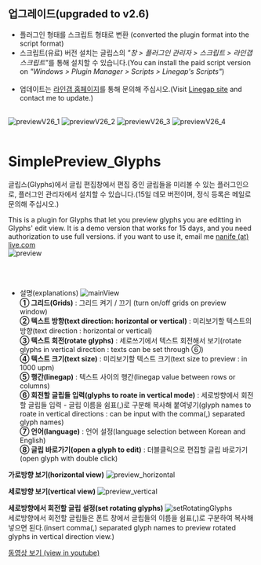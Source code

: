 ## 업그레이드(upgraded to v2.6)
- 플러그인 형태를 스크립트 형태로 변환 (converted the plugin format into the script format)<br>
- 스크립트(유료) 버전 설치는 글립스의 <i>"창 > 플러그인 관리자 > 스크립트 > 라인갭 스크립트"</i>를 통해 설치할 수 있습니다.(You can install the paid script version on <i>"Windows > Plugin Manager > Scripts > Linegap's Scripts"</i>)<br><br>
- 업데이트는 <a href="http://www.linegap.com" target="_blank">라인갭 홈페이지</a>를 통해 문의해 주십시오.(Visit <a href="http://www.linegap.com" target="_blank">Linegap site</a> and contact me to update.)<br><br>

![previewV26_1](./SP26_01.png)
![previewV26_2](./SP26_02.png)
![previewV26_3](./SP26_03.png)
![previewV26_4](./SP26_04.png)
<br><br>

# SimplePreview_Glyphs
글립스(Glyphs)에서 글립 편집창에서 편집 중인 글립들을 미리볼 수 있는 플러그인으로, 플러그인 관리자에서 설치할 수 있습니다.(15일 데모 버전이며, 정식 등록은 메일로 문의해 주십시오.)

This is a plugin for Glyphs that let you preview glyphs you are editting in Glyphs' edit view. It is a demo version that works for 15 days, and you need authorization to use full versions.
if you want to use it, email me <a href="mailto:nanife@live.com">nanife (at) live.com</a><br>
![preview](./simplePreview_preview.png)

<br><br>
* 설명(explanations)
![mainView](./simplePreview_main.png)<br>
<b>① 그리드(Grids)</b> : 그리드 켜기 / 끄기 (turn on/off grids on preview window)<br>
<b>② 텍스트 방향(text direction: horizontal or vertical)</b> : 미리보기할 텍스트의 방향(text direction : horizontal or vertical)<br>
<b>③ 텍스트 회전(rotate glyphs)</b> : 세로쓰기에서 텍스트 회전해서 보기(rotate glyphs in vertical direction : texts can be set through ⑥) <br>
<b>④ 텍스트 크기(text size)</b> : 미리보기할 텍스트 크기(text size to preview : in 1000 upm)<br>
<b>⑤ 행간(linegap)</b> : 텍스트 사이의 행간(linegap value between rows or columns)<br>
<b>⑥ 회전할 글립들 입력(glyphs to roate in vertical mode)</b> : 세로방향에서 회전할 글립들 입력 - 글립 이름을 쉼표(,)로 구분해 복사해 붙여넣기(glyph names to roate in vertical directions : can be input with the comma(,) separated glyph names)<br>
<b>⑦ 언어(language)</b> : 언어 설정(language selection between Korean and English)<br>
<b>⑧ 글립 바로가기(open a glyph to edit)</b> : 더블클릭으로 편집할 글립 바로가기(open glyph with double click)<br>

<b>가로방향 보기(horizontal view)</b>
![preview_horizontal](./simplePreview01.png)

<b>세로방향 보기(vertical view)</b>
![preview_vertical](./simplePreview00.png)

<b>세로방향에서 회전할 글립 설정(set rotating glyphs)</b>
![setRotatingGlyphs](./simplePreview_Glyphs2Rotate.png)<br>
세로방향에서 회전할 글립들은 폰트 창에서 글립들의 이름을 쉼표(,)로 구분하여 복사해 넣으면 된다.(insert comma(,) separated glyph names to preview rotated glyphs in vertical direction view.)


<a href="https://www.youtube.com/watch?v=4jDmnh5QufA&feature=youtu.be" target="_blank">동영상 보기 (view in youtube)</a>
